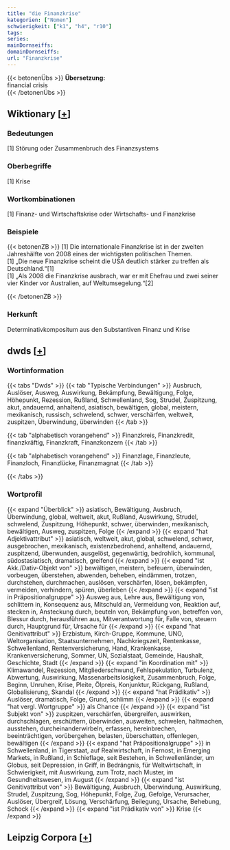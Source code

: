 ```yaml
---
title: "die Finanzkrise"
kategorien: ["Nomen"]
schwierigkeit: ["k1", "h4", "r10"]
tags:
series:
mainDornseiffs:
domainDornseiffs:
url: "Finanzkrise"
---
```


{{< betonenÜbs >}}
**Übersetzung:**  
financial crisis  
{{< /betonenÜbs >}}

## Wiktionary [[+](https://de.wiktionary.org/wiki/Finanzkrise)]

### Bedeutungen
[1] Störung oder Zusammenbruch des Finanzsystems  

### Oberbegriffe
[1] Krise  

### Wortkombinationen
[1] Finanz- und Wirtschaftskrise oder Wirtschafts- und Finanzkrise  

### Beispiele
{{< betonenZB >}}
[1] Die internationale Finanzkrise ist in der zweiten Jahreshälfte von 2008 eines der wichtigsten politischen Themen.  
[1] „Die neue Finanzkrise scheint die USA deutlich stärker zu treffen als Deutschland.“[1]  
[1] „Als 2008 die Finanzkrise ausbrach, war er mit Ehefrau und zwei seiner vier Kinder vor Australien, auf Weltumsegelung.“[2]  

{{< /betonenZB >}}
### Herkunft
Determinativkompositum aus den Substantiven Finanz und Krise  



## dwds [[+](https://www.dwds.de/wb/Finanzkrise)]

### Wortinformation
{{< tabs "Dwds" >}}
{{< tab "Typische Verbindungen" >}}
Ausbruch, Auslöser, Ausweg, Auswirkung, Bekämpfung, Bewältigung, Folge, Höhepunkt, Rezession, Rußland, Schwellenland, Sog, Strudel, Zuspitzung, akut, andauernd, anhaltend, asiatisch, bewältigen, global, meistern, mexikanisch, russisch, schwelend, schwer, verschärfen, weltweit, zuspitzen, Überwindung, überwinden
{{< /tab >}}

{{< tab "alphabetisch vorangehend" >}}
Finanzkreis, Finanzkredit, finanzkräftig, Finanzkraft, Finanzkonzern
{{< /tab >}}

{{< tab "alphabetisch vorangehend" >}}
Finanzlage, Finanzleute, Finanzloch, Finanzlücke, Finanzmagnat
{{< /tab >}}

{{< /tabs >}}

### Wortprofil
{{< expand "Überblick" >}} asiatisch, Bewältigung, Ausbruch, Überwindung, global, weltweit, akut, Rußland, Auswirkung, Strudel, schwelend, Zuspitzung, Höhepunkt, schwer, überwinden, mexikanisch, bewältigen, Ausweg, zuspitzen, Folge {{< /expand >}}
{{< expand "hat Adjektivattribut" >}} asiatisch, weltweit, akut, global, schwelend, schwer, ausgebrochen, mexikanisch, existenzbedrohend, anhaltend, andauernd, zuspitzend, überwunden, ausgelöst, gegenwärtig, bedrohlich, kommunal, südostasiatisch, dramatisch, greifend {{< /expand >}}
{{< expand "ist Akk./Dativ-Objekt von" >}} bewältigen, meistern, befeuern, überwinden, vorbeugen, überstehen, abwenden, beheben, eindämmen, trotzen, durchstehen, durchmachen, auslösen, verschärfen, lösen, bekämpfen, vermeiden, verhindern, spüren, überleben {{< /expand >}}
{{< expand "ist in Präpositionalgruppe" >}} Ausweg aus, Lehre aus, Bewältigung von, schlittern in, Konsequenz aus, Mitschuld an, Vermeidung von, Reaktion auf, stecken in, Ansteckung durch, beuteln von, Bekämpfung von, betreffen von, Blessur durch, herausführen aus, Mitverantwortung für, Falle von, steuern durch, Hauptgrund für, Ursache für {{< /expand >}}
{{< expand "hat Genitivattribut" >}} Erzbistum, Kirch-Gruppe, Kommune, UNO, Weltorganisation, Staatsunternehmen, Nachkriegszeit, Rentenkasse, Schwellenland, Rentenversicherung, Hand, Krankenkasse, Krankenversicherung, Sommer, UN, Sozialstaat, Gemeinde, Haushalt, Geschichte, Stadt {{< /expand >}}
{{< expand "in Koordination mit" >}} Klimawandel, Rezession, Mitgliederschwund, Fehlspekulation, Turbulenz, Abwertung, Auswirkung, Massenarbeitslosigkeit, Zusammenbruch, Folge, Beginn, Unruhen, Krise, Pleite, Ölpreis, Konjunktur, Rückgang, Rußland, Globalisierung, Skandal {{< /expand >}}
{{< expand "hat Prädikativ" >}} Auslöser, dramatisch, Folge, Grund, schlimm {{< /expand >}}
{{< expand "hat vergl. Wortgruppe" >}} als Chance {{< /expand >}}
{{< expand "ist Subjekt von" >}} zuspitzen, verschärfen, übergreifen, auswirken, durchschlagen, erschüttern, überwinden, ausweiten, schwelen, haltmachen, ausstehen, durcheinanderwirbeln, erfassen, hereinbrechen, beeinträchtigen, vorübergehen, belasten, überschatten, offenlegen, bewältigen {{< /expand >}}
{{< expand "hat Präpositionalgruppe" >}} in Schwellenland, in Tigerstaat, auf Realwirtschaft, in Fernost, in Emerging Markets, in Rußland, in Schieflage, seit Bestehen, in Schwellenländer, um Globus, seit Depression, in Griff, in Bedrängnis, für Weltwirtschaft, in Schwierigkeit, mit Auswirkung, zum Trotz, nach Muster, im Gesundheitswesen, im August {{< /expand >}}
{{< expand "ist Genitivattribut von" >}} Bewältigung, Ausbruch, Überwindung, Auswirkung, Strudel, Zuspitzung, Sog, Höhepunkt, Folge, Zug, Gefolge, Verursacher, Auslöser, Übergreif, Lösung, Verschärfung, Beilegung, Ursache, Behebung, Schock {{< /expand >}}
{{< expand "ist Prädikativ von" >}} Krise {{< /expand >}}

## Leipzig Corpora [[+](https://corpora.uni-leipzig.de/en/res?word=Finanzkrise&corpusId=deu_newscrawl-public_2018)]

